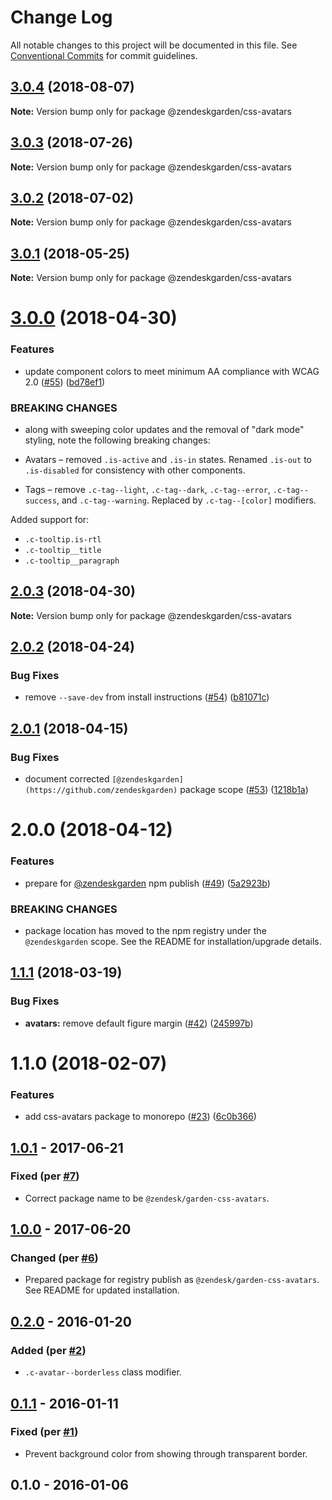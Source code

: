 # Change Log

All notable changes to this project will be documented in this file.
See [Conventional Commits](https://conventionalcommits.org) for commit guidelines.

<a name="3.0.4"></a>
## [3.0.4](https://github.com/zendeskgarden/css-components/compare/@zendeskgarden/css-avatars@3.0.3...@zendeskgarden/css-avatars@3.0.4) (2018-08-07)




**Note:** Version bump only for package @zendeskgarden/css-avatars

<a name="3.0.3"></a>
## [3.0.3](https://github.com/zendeskgarden/css-components/compare/@zendeskgarden/css-avatars@3.0.2...@zendeskgarden/css-avatars@3.0.3) (2018-07-26)




**Note:** Version bump only for package @zendeskgarden/css-avatars

<a name="3.0.2"></a>
## [3.0.2](https://github.com/zendeskgarden/css-components/compare/@zendeskgarden/css-avatars@3.0.1...@zendeskgarden/css-avatars@3.0.2) (2018-07-02)




**Note:** Version bump only for package @zendeskgarden/css-avatars

<a name="3.0.1"></a>
## [3.0.1](https://github.com/zendeskgarden/css-components/compare/@zendeskgarden/css-avatars@3.0.0...@zendeskgarden/css-avatars@3.0.1) (2018-05-25)




**Note:** Version bump only for package @zendeskgarden/css-avatars

<a name="3.0.0"></a>
# [3.0.0](https://github.com/zendeskgarden/css-components/compare/@zendeskgarden/css-avatars@2.0.3...@zendeskgarden/css-avatars@3.0.0) (2018-04-30)


### Features

* update component colors to meet minimum AA compliance with WCAG 2.0 ([#55](https://github.com/zendeskgarden/css-components/issues/55)) ([bd78ef1](https://github.com/zendeskgarden/css-components/commit/bd78ef1))


### BREAKING CHANGES

* along with sweeping color updates and the removal of "dark mode" styling, note the following breaking changes:

* Avatars – removed `.is-active` and `.is-in` states. Renamed `.is-out` to `.is-disabled` for consistency with other components.
* Tags – remove `.c-tag--light`, `.c-tag--dark`, `.c-tag--error`, `.c-tag--success`, and `.c-tag--warning`. Replaced by `.c-tag--[color]` modifiers.

Added support for:

* `.c-tooltip.is-rtl`
* `.c-tooltip__title`
* `.c-tooltip__paragraph`




<a name="2.0.3"></a>
## [2.0.3](https://github.com/zendeskgarden/css-components/compare/@zendeskgarden/css-avatars@2.0.2...@zendeskgarden/css-avatars@2.0.3) (2018-04-30)




**Note:** Version bump only for package @zendeskgarden/css-avatars

<a name="2.0.2"></a>
## [2.0.2](https://github.com/zendeskgarden/css-components/compare/@zendeskgarden/css-avatars@2.0.1...@zendeskgarden/css-avatars@2.0.2) (2018-04-24)


### Bug Fixes

* remove `--save-dev` from install instructions ([#54](https://github.com/zendeskgarden/css-components/issues/54)) ([b81071c](https://github.com/zendeskgarden/css-components/commit/b81071c))




<a name="2.0.1"></a>
## [2.0.1](https://github.com/zendeskgarden/css-components/compare/@zendeskgarden/css-avatars@2.0.0...@zendeskgarden/css-avatars@2.0.1) (2018-04-15)


### Bug Fixes

* document corrected `[@zendeskgarden](https://github.com/zendeskgarden)` package scope ([#53](https://github.com/zendeskgarden/css-components/issues/53)) ([1218b1a](https://github.com/zendeskgarden/css-components/commit/1218b1a))




<a name="2.0.0"></a>
# 2.0.0 (2018-04-12)


### Features

* prepare for [@zendeskgarden](https://github.com/zendeskgarden) npm publish ([#49](https://github.com/zendeskgarden/css-components/issues/49)) ([5a2923b](https://github.com/zendeskgarden/css-components/commit/5a2923b))


### BREAKING CHANGES

* package location has moved to the npm registry under the `@zendeskgarden` scope. See the README for installation/upgrade details.




<a name="1.1.1"></a>
## [1.1.1](https://github.com/zendeskgarden/css-components/compare/@zendesk/garden-css-avatars@1.1.0...@zendesk/garden-css-avatars@1.1.1) (2018-03-19)


### Bug Fixes

* **avatars:** remove default figure margin ([#42](https://github.com/zendeskgarden/css-components/issues/42)) ([245997b](https://github.com/zendeskgarden/css-components/commit/245997b))




<a name="1.1.0"></a>
# 1.1.0 (2018-02-07)


### Features

* add css-avatars package to monorepo ([#23](https://github.com/zendeskgarden/css-components/issues/23)) ([6c0b366](https://github.com/zendeskgarden/css-components/commit/6c0b366))




<a name="1.0.1"></a>
## [1.0.1] - 2017-06-21
### Fixed (per [#7](https://github.com/zendeskgarden/css-avatars/pull/7))
- Correct package name to be `@zendesk/garden-css-avatars`.

## [1.0.0] - 2017-06-20
### Changed (per [#6](https://github.com/zendeskgarden/css-avatars/pull/6))
- Prepared package for registry publish as
`@zendesk/garden-css-avatars`. See README for updated installation.

## [0.2.0] - 2016-01-20
### Added (per [#2](https://github.com/zendeskgarden/css-avatars/pull/2))
- `.c-avatar--borderless` class modifier.

## [0.1.1] - 2016-01-11
### Fixed (per [#1](https://github.com/zendeskgarden/css-avatars/pull/1))
- Prevent background color from showing through transparent border.

## 0.1.0 - 2016-01-06

[1.0.1]: https://github.com/zendeskgarden/css-avatars/compare/v1.0.0...v1.0.1
[1.0.0]: https://github.com/zendeskgarden/css-avatars/compare/0.2.0...v1.0.0
[0.2.0]: https://github.com/zendeskgarden/css-avatars/compare/0.1.1...0.2.0
[0.1.1]: https://github.com/zendeskgarden/css-avatars/compare/0.1.0...0.1.1
